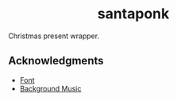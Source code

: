 <div align="center">
  <h1>santaponk</h1>
</div>

Christmas present wrapper.

## Acknowledgments

-   [Font](https://github.com/SorkinType/Atomic-Age)
-   [Background Music](https://www.youtube.com/watch?v=Tp_0oMPGBZs)
